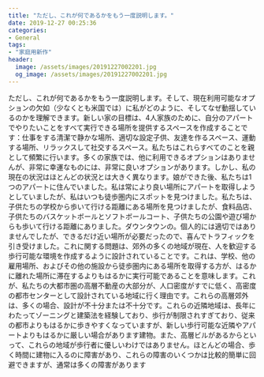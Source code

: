 ```yaml
---
title: "ただし、これが何であるかをもう一度説明します。"
date: 2019-12-27 00:25:36
categories:
- General
tags:
- "家庭用新作"
header:
  image: /assets/images/20191227002201.jpg
  og_image: /assets/images/20191227002201.jpg
---
```


ただし、これが何であるかをもう一度説明します。そして、現在利用可能なオプションの欠如（少なくとも米国では）に私がどのように、そしてなぜ動揺しているのかを理解できます。新しい家の目標は、4人家族のために、自分のアパートでやりたいことをすべて実行できる場所を提供するスペースを作成することです：仕事をする清潔で静かな場所、適切な設定子供、友達を作るスペース、運動する場所、リラックスして社交するスペース。私たちはこれらすべてのことを親として頻繁に行います。多くの家族では、他に利用できるオプションはありませんが、非常に幸運なものには、非常に良いオプションがあります。しかし、私の現在の状況はほとんどの状況とは大きく異なります。娘ができた後、私たちは1つのアパートに住んでいました。私は常により良い場所にアパートを取得しようとしていましたが、私はいつも徒歩圏内にスポットを見つけました。私たちは、子供たちの学校から歩いて行ける距離にある場所を見つけましたが、食料品店、子供たちのバスケットボールとソフトボールコート、子供たちの公園や遊び場からも歩いて行ける距離にありました。ダウンタウンの。個人的には適切ではありませんでしたが、できるだけ近い場所が必要だったので、喜んでトラフィックを引き受けました。これに関する問題は、郊外の多くの地域が現在、人を歓迎する歩行可能な環境を作成するように設計されていることです。これは、学校、他の雇用場所、およびその他の施設から徒歩圏内にある場所を取得する方が、はるかに離れた場所に滞在するよりもはるかに実行可能であることを意味します。これが、私たちの大都市圏の高層不動産の大部分が、人口密度がすでに低く、高密度の都市センターとして設計されている地域に行く理由です。これらの高層郊外は、多くの場合、設計が不十分または不十分です。これらの近隣地域は、長年にわたってゾーニングと建築法を経験しており、歩行が制限されすぎており、従来の都市よりもはるかに歩きやすくなっていますが、新しい歩行可能な近隣やアパートよりもはるかに厳しい場合があります建物。また、高層ビルがあるからといって、これらの地域が歩行者に優しいわけではありません。ほとんどの場合、歩く時間に建物に入るのに障害があり、これらの障害のいくつかは比較的簡単に回避できますが、通常は多くの障害があります
